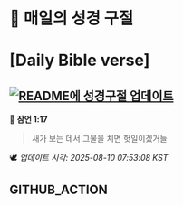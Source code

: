# 🙏 매일의 성경 구절
# [Daily Bible verse]
## [![README에 성경구절 업데이트](https://github.com/DONGSUKA/first_test/actions/workflows/update-readme-bible.yml/badge.svg)](https://github.com/DONGSUKA/first_test/actions/workflows/update-readme-bible.yml)
<!-- START_BIBLE_VERSE -->
📖 **잠언 1:17**
> 새가 보는 데서 그물을 치면 헛일이겠거늘

🕊️ _업데이트 시각: 2025-08-10 07:53:08 KST_
  <!-- END_BIBLE_VERSE -->
## GITHUB_ACTION
